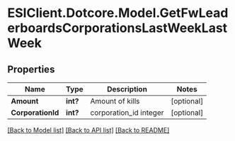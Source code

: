 # ESIClient.Dotcore.Model.GetFwLeaderboardsCorporationsLastWeekLastWeek
## Properties

Name | Type | Description | Notes
------------ | ------------- | ------------- | -------------
**Amount** | **int?** | Amount of kills | [optional] 
**CorporationId** | **int?** | corporation_id integer | [optional] 

[[Back to Model list]](../README.md#documentation-for-models) [[Back to API list]](../README.md#documentation-for-api-endpoints) [[Back to README]](../README.md)

